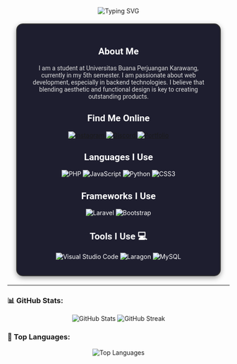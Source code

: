 <p align="center">
  <img src="https://readme-typing-svg.herokuapp.com?font=Roboto&size=30&color=FFFFFF&center=true&vCenter=true&width=500&height=70&lines=Hi,+I'm+Muhamad+Salman+Fauzi;Welcome+to+my+GitHub!" alt="Typing SVG">
</p>

<div align="center" style="margin: 20px; padding: 20px; border-radius: 15px; border: 2px solid #333; color: white; background-color: #1e1e2f; box-shadow: 0 4px 12px rgba(0, 0, 0, 0.4);">
  <h2 style="font-family: 'Roboto', sans-serif; color: #ffffff;">About Me</h2>
  <p style="font-family: 'Roboto', sans-serif; color: #dcdcdc;">I am a student at Universitas Buana Perjuangan Karawang, currently in my 5th semester. I am passionate about web development, especially in backend technologies. I believe that blending aesthetic and functional design is key to creating outstanding products.</p>
  
  <h2 style="font-family: 'Roboto', sans-serif; color: #ffffff;">Find Me Online</h2>
  <p>
    <a href="https://www.instagram.com/muh.salfazi/" target="_blank">
      <img src="https://img.shields.io/badge/Instagram-E4405F?style=for-the-badge&logo=instagram&logoColor=white" alt="Instagram">
    </a>
    <a href="https://discord.com/invite/nnXW5mPe" target="_blank">
      <img src="https://img.shields.io/badge/Discord-7289DA?style=for-the-badge&logo=discord&logoColor=white" alt="Discord">
    </a>
    <a href="https://muhsalfazi-profile.netlify.app/" target="_blank">
      <img src="https://img.shields.io/badge/Portfolio-000000?style=for-the-badge&logo=next.js&logoColor=white" alt="Portfolio">
    </a>
  </p>
  
  <h2 style="font-family: 'Roboto', sans-serif; color: #ffffff;">Languages I Use</h2>
  <p>
    <img src="https://img.shields.io/badge/PHP-777BB4?style=for-the-badge&logo=php&logoColor=white" alt="PHP">
    <img src="https://img.shields.io/badge/JavaScript-F7DF1E?style=for-the-badge&logo=javascript&logoColor=black" alt="JavaScript">
    <img src="https://img.shields.io/badge/Python-3776AB?style=for-the-badge&logo=python&logoColor=white" alt="Python">
    <img src="https://img.shields.io/badge/CSS3-1572B6?style=for-the-badge&logo=css3&logoColor=white" alt="CSS3">
  </p>

  <h2 style="font-family: 'Roboto', sans-serif; color: #ffffff;">Frameworks I Use</h2>
  <p>
    <img src="https://img.shields.io/badge/Laravel-FF2D20?style=for-the-badge&logo=laravel&logoColor=white" alt="Laravel">
    <img src="https://img.shields.io/badge/Bootstrap-563D7C?style=for-the-badge&logo=bootstrap&logoColor=white" alt="Bootstrap">
  </p>

  <h2 style="font-family: 'Roboto', sans-serif; color: #ffffff;">Tools I Use 💻</h2>
  <p>
    <img src="https://img.shields.io/badge/Visual%20Studio%20Code-007ACC?style=for-the-badge&logo=visual-studio-code&logoColor=white" alt="Visual Studio Code">
    <img src="https://img.shields.io/badge/Laragon-FF2D20?style=for-the-badge&logo=laragon&logoColor=white" alt="Laragon">
    <img src="https://img.shields.io/badge/MySQL-00758F?style=for-the-badge&logo=mysql&logoColor=white" alt="MySQL">
  </p>
</div>

---

### 📊 GitHub Stats:
<p align="center">
  <img src="https://github-readme-stats.vercel.app/api?username=muhsalfazi&show_icons=true&theme=radical" alt="GitHub Stats">
  <img src="https://github-readme-streak-stats.herokuapp.com/?user=muhsalfazi&theme=radical" alt="GitHub Streak">
</p>

### 🚀 Top Languages:
<p align="center">
  <img src="https://github-readme-stats.vercel.app/api/top-langs/?username=muhsalfazi&layout=compact&theme=radical" alt="Top Languages">
</p>
